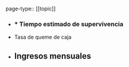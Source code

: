 page-type:: [[topic]]
- ### * Tiempo estimado de supervivencia
* Tasa de queme de caja
* Ingresos mensuales
  - 


